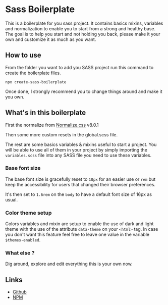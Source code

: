# Sass Boilerplate

This is a boilerplate for you sass project. It contains basics mixins, variables and normalization to enable you to start from a strong and healthy base. The goal is to help you start and not holding you back, please make it your own and customize it as much as you want.

## How to use

From the folder you want to add you SASS project run this command to create the boilerplate files.

```
npx create-sass-boilerplate
```

Once done, I strongly recommend you to change things around and make it you own.

## What's in this boilerplate

First the normalize from [Normalize.css](https://necolas.github.io/normalize.css/) v8.0.1

Then some more custom resets in the global.scss file.

The rest are some basics variables & mixins useful to start a project. You will be able to use all of them in your project by simply importing the `variables.scss` file into any SASS file you need to use these variables.

### Base font size

The base font size is gracefully reset to `10px` for an easier use or `rem` but keep the accessibility for users that changed their browser preferences.

It's then set to `1.6rem` on the `body` to have a default font size of 16px as usual.

### Color theme setup

Colors variables and mixin are setup to enable the use of dark and light theme with the use of the attribute `data-theme` on your `<html>` tag. In case you don't want this feature feel free to leave one value in the variable `$themes-enabled`.

### What else ?

Dig around, explore and edit everything this is your own now.

## Links
- [Github](https://github.com/MrCaktuz/sass-boilerplate)
- [NPM](https://www.npmjs.com/package/@mrcaktuz/sass-boilerplate)